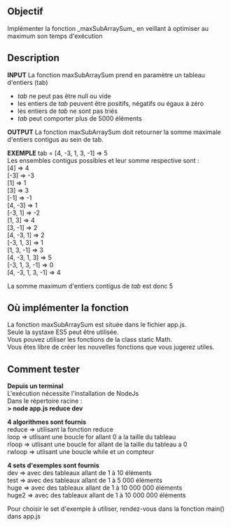 <h2>Objectif</h2>
Implémenter la fonction _maxSubArraySum_ en veillant à optimiser au maximum son temps d'exécution
<h2>Description</h2>

**INPUT** La fonction maxSubArraySum prend en paramètre un tableau d'entiers (tab)<br>
<ul>
<li><em>tab</em> ne peut pas être null ou vide</li>
<li>les entiers de <em>tab</em> peuvent être positifs, négatifs ou égaux à zéro</li>
<li>les entiers de <em>tab</em> ne sont pas triés</li>
<li><em>tab</em> peut comporter plus de 5000 éléments</li>
</ul>

**OUTPUT** La fonction maxSubArraySum doit retourner la somme maximale d'entiers contigus au sein de tab.

**EXEMPLE**
tab = [4, -3, 1, 3, -1] => 5
<br>Les ensembles contigus possibles et leur somme respective sont :
<br>[4] => 4
<br>[-3] => -3
<br>[1] => 1
<br>[3] => 3
<br>[-1] => -1
<br>[4, -3] => 1
<br>[-3, 1] => -2
<br>[1, 3] => 4
<br>[3, -1] => 2
<br>[4, -3, 1] => 2
<br>[-3, 1, 3] => 1
<br>[1, 3, -1] => 3
<br>[4, -3, 1, 3] => 5
<br>[-3, 1, 3, -1] => 0
<br>[4, -3, 1, 3, -1] => 4

La somme maximum d'entiers contigus de <em>tab</em> est donc 5
<h2>Où implémenter la fonction</h2>
La fonction maxSubArraySum est située dans le fichier app.js.
<br>Seule la systaxe ES5 peut être utilisée.
<br>Vous pouvez utiliser les fonctions de la class static Math.
<br>Vous êtes libre de créer les nouvelles fonctions que vous jugerez utiles.
<h2>Comment tester</h2>

**Depuis un terminal**
<br>L'exécution nécessite l'installation de NodeJs
<br>Dans le répertoire racine :
<br>**> node app.js reduce dev**

**4 algorithmes sont fournis**
<br>reduce => utilisant la fonction reduce 
<br>loop => utlisant une boucle for allant 0 a la taille du tableau
<br>rloop => utlisant une boucle for allant de la taille du tableau a 0 
<br>rwloop => utlisant une boucle while et un compteur

**4 sets d'exemples sont fournis**
<br>dev => avec des tableaux allant de 1 à 10 éléments
<br>test => avec des tableaux allant de 1 à 5 000 éléments
<br>huge => avec des tableaux allant de 1 à 10 000 000 éléments
<br>huge2 => avec des tableaux allant de 1 à 10 000 000 éléments

Pour choisir le set d'exemple à utiliser, rendez-vous dans la fonction main() dans app.js
